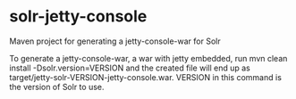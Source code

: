 solr-jetty-console
==================

Maven project for generating a jetty-console-war for Solr

To generate a jetty-console-war, a war with jetty embedded, run
mvn clean install -Dsolr.version=VERSION and the created file will end up as target/jetty-solr-VERSION-jetty-console.war.
VERSION in this command is the version of Solr to use.